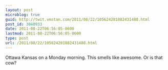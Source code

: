 ```yaml
---
layout: post
microblog: true
guid: http://twit.vmstan.com/2011/08/22/105624281882431488.html
post_id: 3040933
date: 2011-08-22T06:56:05-0600
lastmod: 2011-08-22T06:56:05-0600
type: post
url: /2011/08/22/105624281882431488.html
---
```

Ottawa Kansas on a Monday morning. This smells like awesome. Or is that cow?
